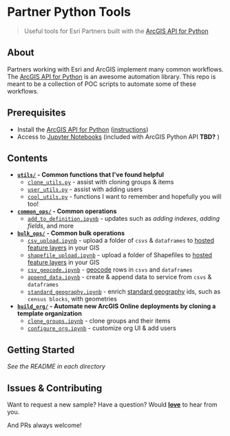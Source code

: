 # Partner Python Tools
> Useful tools for Esri Partners built with the [ArcGIS API for Python](https://developers.arcgis.com/python/)

## About

Partners working with Esri and ArcGIS implement many common workflows. The [ArcGIS API for Python](https://developers.arcgis.com/python/) is an awesome automation library. This repo is meant to be a collection of POC scripts to automate some of these workflows.

## Prerequisites

* Install the [ArcGIS API for Python](https://developers.arcgis.com/python/) ([instructions](https://developers.arcgis.com/python/guide/install-and-set-up/))
* Access to [Jupyter Notebooks](http://jupyter.org/) (included with ArcGIS Python API __TBD?__ )

## Contents

* **[`utils/`](/utils) - Common functions that I've found helpful**
  * [`clone_utils.py`](/utils/clone_utils.py) - assist with cloning groups & items
  * [`user_utils.py`](/utils/user_utils.py) - assist with adding users
  * [`cool_utils.py`](/utils/cool_utils.py) - functions I want to remember and hopefully you will too!
* **[`common_ops/`](/common_ops) - Common operations**
  * [`add_to_definition.ipynb`](/common_ops/add_to_definition.ipynb) - updates such as _adding indexes_, _adding fields_, and more
* **[`bulk_ops/`](/bulk_ops) - Common bulk operations**
  * [`csv_upload.ipynb`](/bulk_ops/csv_upload.ipynb) - upload a folder of `csvs` & `dataframes` to [hosted feature layers](https://doc.arcgis.com/en/arcgis-online/share-maps/hosted-web-layers.htm) in your GIS
  * [`shapefile_upload.ipynb`](/bulk_ops/shapefile_upload.ipynb) - upload a folder of Shapefiles to [hosted feature layers](https://doc.arcgis.com/en/arcgis-online/share-maps/hosted-web-layers.htm) in your GIS
  * [`csv_geocode.ipynb`](/bulk_ops/csv_geocode.ipynb) - [geocode](https://developers.arcgis.com/features/geocoding/) rows in `csvs` and `dataframes`
  * [`append_data.ipynb`](/bulk_ops/append_data.ipynb) - create & append data to service from `csvs` & `dataframes`
  * [`standard_geography.ipynb`](/bulk_ops/standard_geography.ipynb) - enrich [standard geography](https://developers.arcgis.com/rest/geoenrichment/api-reference/standard-geography-query.htm) ids, such as `census blocks`, with geometries
* **[`build_org/`](/build_org) - Automate new ArcGIS Online deployments by cloning a template organization**
  * [`clone_groups.ipynb`](/build_org/clone_groups.ipynb) - clone groups and their items
  * [`configure_org.ipynb`](/build_org/configure_org.ipynb) - customize org UI & add users


## Getting Started

*See the README in each directory*

## Issues & Contributing

Want to request a new sample? Have a question? Would [__love__](https://github.com/mpayson/startup-python-tools/issues) to hear from you.

And PRs always welcome!
